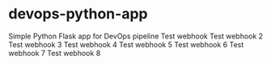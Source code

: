# devops-python-app
Simple Python Flask app for DevOps pipeline
Test webhook
Test webhook 2
Test webhook 3
Test webhook 4
Test webhook 5
Test webhook 6
Test webhook 7
Test webhook 8
